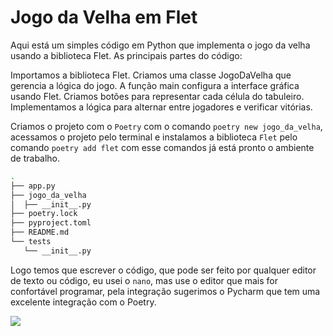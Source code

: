 # Jogo da Velha em Flet

Aqui está um simples código em Python que implementa o jogo da velha usando a biblioteca Flet.
As principais partes do código:

Importamos a biblioteca Flet.
Criamos uma classe JogoDaVelha que gerencia a lógica do jogo.
A função main configura a interface gráfica usando Flet.
Criamos botões para representar cada célula do tabuleiro.
Implementamos a lógica para alternar entre jogadores e verificar vitórias.

Criamos o projeto com o `Poetry` com o comando `poetry new jogo_da_velha`, acessamos o projeto pelo terminal e instalamos a biblioteca `Flet` pelo comando `poetry add flet` com esse comandos já está pronto o ambiente de trabalho.
```bash
.
├── app.py
├── jogo_da_velha
│  ├── __init__.py
├── poetry.lock
├── pyproject.toml
├── README.md
└── tests
   └── __init__.py
```

Logo temos que escrever o código, que pode ser feito por qualquer editor de texto ou código, eu usei o `nano`, mas use o editor que mais for confortável programar, pela integração sugerimos o Pycharm que tem uma excelente integração com o Poetry.

![](/home/edius/Projetos/jogo_da_velha/jogo_da_velha/jogo_da_velha.png)
